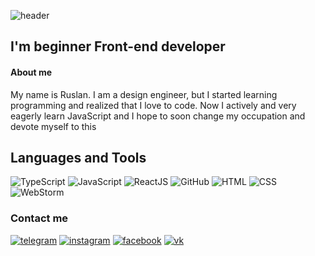 ![header](https://github.com/laruse91/laruse91/blob/main/assets/template.jpg?raw=true)

## I'm beginner Front-end developer

#### About me

My name is Ruslan. I am a design engineer, but I started learning programming and realized that I love to code. Now I
actively and very eagerly learn JavaScript and I hope to soon change my occupation and devote myself to this

## Languages and Tools

![TypeScript](https://img.shields.io/badge/-TypeScript-%233178c6?style=flat-square&logo=typescript&logoColor=white)
![JavaScript](https://img.shields.io/badge/-JavaScript-%23DAF7A6?style=flat-square&logo=javaScript&logoColor=%23607d8b)
![ReactJS](https://img.shields.io/badge/-React_JS-%2361dafb?style=flat-square&logo=react&logoColor=%23000000)
![GitHub](https://img.shields.io/badge/-GitHub-%23212121?style=flat-square&logo=gitHub)
![HTML](https://img.shields.io/badge/-HTML-%23ff8a65?style=flat-square&logo=html5&logoColor=white)
![CSS](https://img.shields.io/badge/-CSS-%239575cd?style=flat-square&logo=css3&logoColor=white)
![WebStorm](https://img.shields.io/badge/-WebStorm-%23607d8b?style=flat-square&logo=webstorm&logoColor=white)

### Contact me

[![telegram](https://github.com/laruse91/laruse91/blob/main/assets/telegram.png?raw=true)](https://teleg.run/laruse91)
[![instagram](https://github.com/laruse91/laruse91/blob/main/assets/instagram.png?raw=true)](https://instagram.com/laruse91)
[![facebook](https://github.com/laruse91/laruse91/blob/main/assets/facebook.png?raw=true)](https://facebook.com/laruse91)
[![vk](https://github.com/laruse91/laruse91/blob/main/assets/vk.png?raw=true)](https://vk.com/laruse91)

